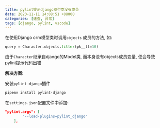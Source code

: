 ```yaml
---
title: pylint提示django模型类没有成员
date: 2023-11-11 14:08:51 +08000
categories: [速查, 异常]
tags: [django, pylint, vscode]
---
```


在使用Django orm模型类时调用`objects` 成员的方法, 如:

```python
query = Character.objects.filter(pk__lt=10)
```

由于`Character`继承自django的Model类, 而本身没有objects成员变量, 便会导致pylint提示代码出错

**解决方案:**

安装`pylint-django`插件

```bash
pipenv install pylint-django
```

在`settings.json`配置文件中添加:

```json
"pylint.args": [
        "--load-plugins=pylint_django"
    ],
```
